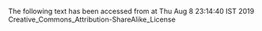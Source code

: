 The following text has been accessed from at Thu Aug 8 23:14:40 IST 2019
Creative_Commons_Attribution-ShareAlike_License

